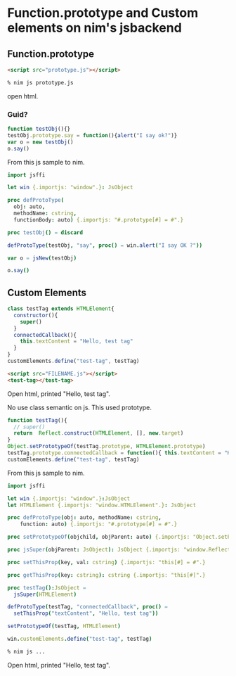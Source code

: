 # Function.prototype and Custom elements on nim's jsbackend

## Function.prototype

```html
<script src="prototype.js"></script>
```

```cmd
% nim js prototype.js
```
open html.

### Guid?

```javascript
function testObj(){}
testObj.prototype.say = function(){alert("I say ok?")}
var o = new testObj()
o.say()
```

From this js sample to nim. 

```nim
import jsffi

let win {.importjs: "window".}: JsObject

proc defProtoType(
  obj: auto,
  methodName: cstring,
  functionBody: auto) {.importjs: "#.prototype[#] = #".}

proc testObj() = discard

defProtoType(testObj, "say", proc() = win.alert("I say OK ?"))

var o = jsNew(testObj)

o.say()
```

## Custom Elements

```javascript
class testTag extends HTMLElement{
  constructor(){
    super()
  }
  connectedCallback(){
    this.textContent = "Hello, test tag"
  }
}
customElements.define("test-tag", testTag)
```

```html
<script src="FILENAME.js"></script>
<test-tag></test-tag>
```

Open html, printed "Hello, test tag".

No use class semantic on js. This used prototype.

```javascript
function testTag(){
  // super()
  return  Reflect.construct(HTMLElement, [], new.target)
}
Object.setPrototypeOf(testTag.prototype, HTMLElement.prototype)
testTag.prototype.connectedCallback = function(){ this.textContent = "Hello, test tag"}
customElements.define("test-tag", testTag)
```

From this js sample to nim. 

```nim
import jsffi

let win {.importjs: "window".}:JsObject
let HTMLElement {.importjs: "window.HTMLElement".}: JsObject

proc defProtoType(obj: auto, methodName: cstring,
    function: auto) {.importjs: "#.prototype[#] = #".}

proc setPrototypeOf(objchild, objParent: auto) {.importjs: "Object.setPrototypeOf(#.prototype, #.prototype)".}

proc jsSuper(objParent: JsObject): JsObject {.importjs: "window.Reflect.construct(#, [], new.target)".}

proc setThisProp(key, val: cstring) {.importjs: "this[#] = #".}

proc getThisProp(key: cstring): cstring {.importjs: "this[#]".}

proc testTag():JsObject = 
  jsSuper(HTMLElement)

defProtoType(testTag, "connectedCallback", proc() =
  setThisProp("textContent", "Hello, test tag"))

setPrototypeOf(testTag, HTMLElement)

win.customElements.define("test-tag", testTag)
```

```cmd
% nim js ...
```

Open html, printed "Hello, test tag".


